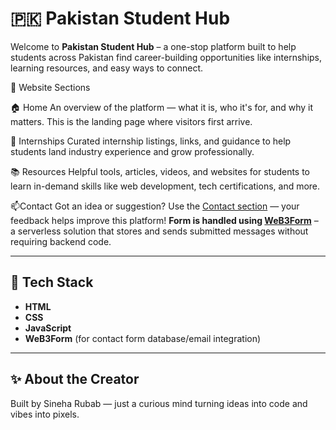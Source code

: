 # 🇵🇰 Pakistan Student Hub

Welcome to **Pakistan Student Hub** – a one-stop platform built to help students across Pakistan find career-building opportunities like internships, learning resources, and easy ways to connect.


🚀 Website Sections
 
🏠 Home
An overview of the platform — what it is, who it's for, and why it matters. This is the landing page where visitors first arrive.

💼 Internships
Curated internship listings, links, and guidance to help students land industry experience and grow professionally.

📚 Resources
Helpful tools, articles, videos, and websites for students to learn in-demand skills like web development, tech certifications, and more.

📫Contact
Got an idea or suggestion? Use the [Contact section](#contact) — your feedback helps improve this platform!
**Form is handled using [WeB3Form](https://web3form.com)** – a serverless solution that stores and sends submitted messages without requiring backend code.

---

## 🔧 Tech Stack
- **HTML**
- **CSS**
- **JavaScript**
- **WeB3Form** (for contact form database/email integration)

---

## ✨ About the Creator
Built by Sineha Rubab — just a curious mind turning ideas into code and vibes into pixels.



